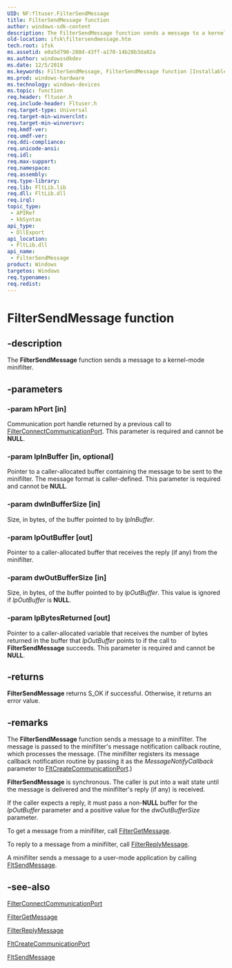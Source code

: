 ```yaml
---
UID: NF:fltuser.FilterSendMessage
title: FilterSendMessage function
author: windows-sdk-content
description: The FilterSendMessage function sends a message to a kernel-mode minifilter.
old-location: ifsk\filtersendmessage.htm
tech.root: ifsk
ms.assetid: e0a5d790-280d-43ff-a170-14b28b3da02a
ms.author: windowssdkdev
ms.date: 12/5/2018
ms.keywords: FilterSendMessage, FilterSendMessage function [Installable File System Drivers], FltWin32ApiRef_7d1d856f-6ed8-4c55-8524-05d99ab7d626.xml, fltuser/FilterSendMessage, ifsk.filtersendmessage
ms.prod: windows-hardware
ms.technology: windows-devices
ms.topic: function
req.header: fltuser.h
req.include-header: Fltuser.h
req.target-type: Universal
req.target-min-winverclnt: 
req.target-min-winversvr: 
req.kmdf-ver: 
req.umdf-ver: 
req.ddi-compliance: 
req.unicode-ansi: 
req.idl: 
req.max-support: 
req.namespace: 
req.assembly: 
req.type-library: 
req.lib: FltLib.lib
req.dll: FltLib.dll
req.irql: 
topic_type:
 - APIRef
 - kbSyntax
api_type:
 - DllExport
api_location:
 - FltLib.dll
api_name:
 - FilterSendMessage
product: Windows
targetos: Windows
req.typenames: 
req.redist: 
---
```


# FilterSendMessage function


## -description


The <b>FilterSendMessage</b> function sends a message to a kernel-mode minifilter. 


## -parameters




### -param hPort [in]

Communication port handle returned by a previous call to <a href="https://msdn.microsoft.com/294783f2-2cbf-4eea-82ae-a396c62f911a">FilterConnectCommunicationPort</a>. This parameter is required and cannot be <b>NULL</b>. 


### -param lpInBuffer [in, optional]

Pointer to a caller-allocated buffer containing the message to be sent to the minifilter. The message format is caller-defined. This parameter is required and cannot be <b>NULL</b>.


### -param dwInBufferSize [in]

Size, in bytes, of the buffer pointed to by <i>lpInBuffer</i>.


### -param lpOutBuffer [out]

Pointer to a caller-allocated buffer that receives the reply (if any) from the minifilter. 


### -param dwOutBufferSize [in]

Size, in bytes, of the buffer pointed to by <i>lpOutBuffer</i>. This value is ignored if <i>lpOutBuffer</i> is <b>NULL</b>. 


### -param lpBytesReturned [out]

Pointer to a caller-allocated variable that receives the number of bytes returned in the buffer that <i>lpOutBuffer</i> points to if the call to <b>FilterSendMessage</b> succeeds. This parameter is required and cannot be <b>NULL</b>. 


## -returns



<b>FilterSendMessage</b> returns S_OK if successful. Otherwise, it returns an error value. 




## -remarks



The <b>FilterSendMessage</b> function sends a message to a minifilter. The message is passed to the minifilter's message notification callback routine, which processes the message. (The minifilter registers its message callback notification routine by passing it as the <i>MessageNotifyCallback</i> parameter to <a href="https://msdn.microsoft.com/9987ed6b-7792-4035-9640-9ee9595e854a">FltCreateCommunicationPort</a>.) 

<b>FilterSendMessage</b> is synchronous. The caller is put into a wait state until the message is delivered and the minifilter's reply (if any) is received. 

If the caller expects a reply, it must pass a non-<b>NULL</b> buffer for the <i>lpOutBuffer</i> parameter and a positive value for the <i>dwOutBufferSize</i> parameter. 

To get a message from a minifilter, call <a href="https://msdn.microsoft.com/2738e237-835c-471f-9129-26c4da5fe839">FilterGetMessage</a>. 

To reply to a message from a minifilter, call <a href="https://msdn.microsoft.com/e0a0033c-2ea8-4e5b-bcae-680247ea6157">FilterReplyMessage</a>. 

A minifilter sends a message to a user-mode application by calling <a href="https://msdn.microsoft.com/83e8389f-1960-4fe0-9a33-526311ecba82">FltSendMessage</a>. 




## -see-also




<a href="https://msdn.microsoft.com/294783f2-2cbf-4eea-82ae-a396c62f911a">FilterConnectCommunicationPort</a>



<a href="https://msdn.microsoft.com/2738e237-835c-471f-9129-26c4da5fe839">FilterGetMessage</a>



<a href="https://msdn.microsoft.com/e0a0033c-2ea8-4e5b-bcae-680247ea6157">FilterReplyMessage</a>



<a href="https://msdn.microsoft.com/9987ed6b-7792-4035-9640-9ee9595e854a">FltCreateCommunicationPort</a>



<a href="https://msdn.microsoft.com/83e8389f-1960-4fe0-9a33-526311ecba82">FltSendMessage</a>
 

 

